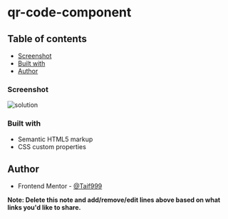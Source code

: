 # qr-code-component

## Table of contents

  - [Screenshot](#screenshot)
  - [Built with](#built-with)
- [Author](#author)

### Screenshot

![solution](https://user-images.githubusercontent.com/113302968/189547500-0c55a3aa-917d-45a1-81e1-61cdce624a0d.png)

### Built with

- Semantic HTML5 markup
- CSS custom properties

## Author

- Frontend Mentor - [@Taif999](https://www.frontendmentor.io/profile/Taif999)

**Note: Delete this note and add/remove/edit lines above based on what links you'd like to share.**

